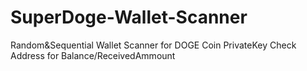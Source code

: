# SuperDoge-Wallet-Scanner
Random&amp;Sequential Wallet Scanner for DOGE Coin PrivateKey Check Address for Balance/ReceivedAmmount
